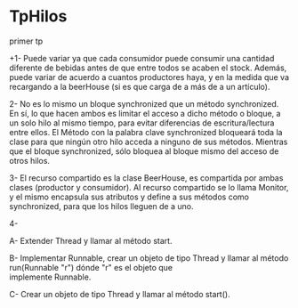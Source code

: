 # TpHilos
primer tp

+1- Puede variar ya que cada consumidor puede consumir una cantidad diferente de bebidas antes de que entre todos se acaben el stock. Además, puede variar de acuerdo a cuantos productores haya, y en la medida que va recargando a la beerHouse (si es que carga de a más de a un artículo).

2- No es lo mismo un bloque synchronized que un método synchronized. En sí, lo que hacen ambos es limitar el acceso a dicho método o bloque, a un solo hilo al mismo tiempo, para evitar diferencias de escritura/lectura entre ellos. El Método con la palabra clave synchronized bloqueará toda la clase para que ningún otro hilo acceda a ninguno de sus métodos. Mientras que el bloque synchronized, sólo bloquea al bloque mismo del acceso de otros hilos.

3- El recurso compartido es la clase BeerHouse, es compartida por ambas clases (productor y consumidor). Al recurso compartido se lo llama Monitor, y el mismo encapsula sus atributos y define a sus métodos como synchronized, para que los hilos lleguen de a uno.

4- 

  A- Extender Thread y llamar al método start.
  
  B- Implementar Runnable, crear un objeto de tipo Thread y llamar al método run(Runnable "r") dónde "r" es el objeto que         
     implemente Runnable.
     
  C- Crear un objeto de tipo Thread y llamar al método start().
